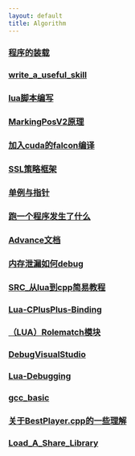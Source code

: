 ```yaml
---
layout: default 
title: Algorithm
---
```

### [程序的装载](程序的装载.md)
### [write_a_useful_skill](write_a_useful_skill.md)
### [lua脚本编写](lua脚本编写.md)
### [MarkingPosV2原理](MarkingPosV2原理.md)
### [加入cuda的falcon编译](加入cuda的falcon编译.md)
### [SSL策略框架](SSL策略框架.md)
### [单例与指针](单例与指针.md)
### [跑一个程序发生了什么](跑一个程序发生了什么.md)
### [Advance文档](Advance文档.md)
### [内存泄漏如何debug](内存泄漏如何debug.md)
### [SRC_从lua到cpp简易教程](SRC_从lua到cpp简易教程.md)
### [Lua-CPlusPlus-Binding](Lua-CPlusPlus-Binding.md)
### [（LUA）Rolematch模块](（LUA）Rolematch模块.md)
### [DebugVisualStudio](DebugVisualStudio.md)
### [Lua-Debugging](Lua-Debugging.md)
### [gcc_basic](gcc_basic.md)
### [关于BestPlayer.cpp的一些理解](关于BestPlayer.cpp的一些理解.md)
### [Load_A_Share_Library](Load_A_Share_Library.md)
